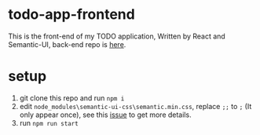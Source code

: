 # todo-app-frontend

This is the front-end of my TODO application, Written by React and Semantic-UI, back-end repo is [here](https://github.com/V-YOP/todo-app).

# setup

1. git clone this repo and run `npm i`
2. edit `node_modules\semantic-ui-css\semantic.min.css`, replace `;;` to `;` (It only appear once), see this [issue](https://github.com/Semantic-Org/Semantic-UI-React/issues/4287) to get more details.
3. run `npm run start` 